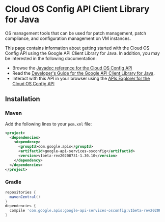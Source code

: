 # Cloud OS Config API Client Library for Java

OS management tools that can be used for patch management, patch compliance, and configuration management on VM instances.

This page contains information about getting started with the Cloud OS Config API
using the Google API Client Library for Java. In addition, you may be interested
in the following documentation:

* Browse the [Javadoc reference for the Cloud OS Config API][javadoc]
* Read the [Developer's Guide for the Google API Client Library for Java][google-api-client].
* Interact with this API in your browser using the [APIs Explorer for the Cloud OS Config API][api-explorer]

## Installation

### Maven

Add the following lines to your `pom.xml` file:

```xml
<project>
  <dependencies>
    <dependency>
      <groupId>com.google.apis</groupId>
      <artifactId>google-api-services-osconfig</artifactId>
      <version>v1beta-rev20200731-1.30.10</version>
    </dependency>
  </dependencies>
</project>
```

### Gradle

```gradle
repositories {
  mavenCentral()
}
dependencies {
  compile 'com.google.apis:google-api-services-osconfig:v1beta-rev20200731-1.30.10'
}
```

[javadoc]: https://googleapis.dev/java/google-api-services-osconfig/latest/index.html
[google-api-client]: https://github.com/googleapis/google-api-java-client/
[api-explorer]: https://developers.google.com/apis-explorer/#p/osconfig/v1/
